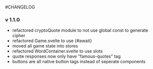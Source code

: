 #CHANGELOG

### v 1.1.0
* refactored cryptoQuote module to not use global const to generate cipher
* refactored Game.svelte to use {#await}
* moved all game state into stores
* refactored WordContainer.svelte to use slots
* quote responses now only have "famous-quotes" tag
* buttons are all native button tags instead of seperate components